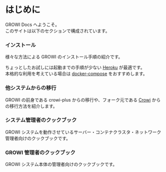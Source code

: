 # はじめに

GROWI Docs へようこそ。  
このサイトは以下のセクションで構成されています。

### インストール

様々な方法による GROWI のインストール手順の紹介です。

ちょっとしたお試しには起動までの手順が少ない [Heroku](/ja/guide/getting-started/heroku.md) が最適です。  
本格的な利用を考えている場合は [docker-compose](/ja/guide/getting-started/docker-compose.md) をおすすめします。

### 他システムからの移行

GROWI の前身である crowi-plus からの移行や、フォーク元である [Crowi](http://site.crowi.wiki/) からの移行方法を紹介します。

### システム管理者のクックブック

GROWI システムを動作させているサーバー・コンテナクラスタ・ネットワーク管理者向けのクックブックです。

### GROWI 管理者のクックブック

GROWI システム本体の管理者向けのクックブックです。
